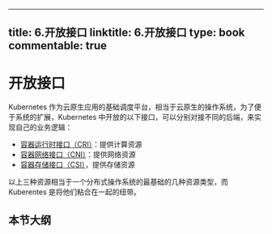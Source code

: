 
---
title: 6.开放接口
linktitle: 6.开放接口
type: book
commentable: true
---

# 开放接口

Kubernetes 作为云原生应用的基础调度平台，相当于云原生的操作系统，为了便于系统的扩展，Kubernetes 中开放的以下接口，可以分别对接不同的后端，来实现自己的业务逻辑：

- [容器运行时接口（CRI）](cri)：提供计算资源
- [容器网络接口（CNI）](cni)：提供网络资源
- [容器存储接口（CSI）](csi)，提供存储资源

以上三种资源相当于一个分布式操作系统的最基础的几种资源类型，而 Kuberentes 是将他们粘合在一起的纽带。

## 本节大纲

    